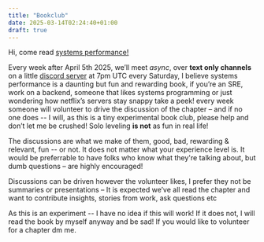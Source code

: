 ```yaml
---
title: "Bookclub"
date: 2025-03-14T02:24:40+01:00
draft: true
---
```


Hi, come read [systems performance!](https://www.brendangregg.com/blog/2020-07-15/systems-performance-2nd-edition.html)

Every week after April 5th 2025, we’ll meet _async_, over **text only channels** on a little [discord server](https://discord.gg/Dm5MGND8) at 7pm UTC every Saturday, I believe systems performance is a daunting but fun and rewarding book, if you’re an SRE, work on a backend, someone that likes systems programming or just wondering how netflix’s servers stay snappy take a peek! every week someone will volunteer to drive the discussion of the chapter – and if no one does -- I will, as this is a tiny experimental book club, please help and don’t let me be crushed! Solo leveling **is not** as fun in real life! 

The discussions are what we make of them, good, bad, rewarding & relevant, fun -- or not. It does not matter what your experience level is. It would be preferrable to have folks who know what they're talking about, but dumb questions – are highly encouraged!

Discussions can be driven however the volunteer likes, I prefer they not be summaries or presentations – It is expected we’ve all read the chapter and want to contribute insights, stories from work, ask questions etc

As this is an experiment -- I have no idea if this will work! If it does not, I will read the book by myself anyway and be sad! If you would like to volunteer for a chapter dm me.
